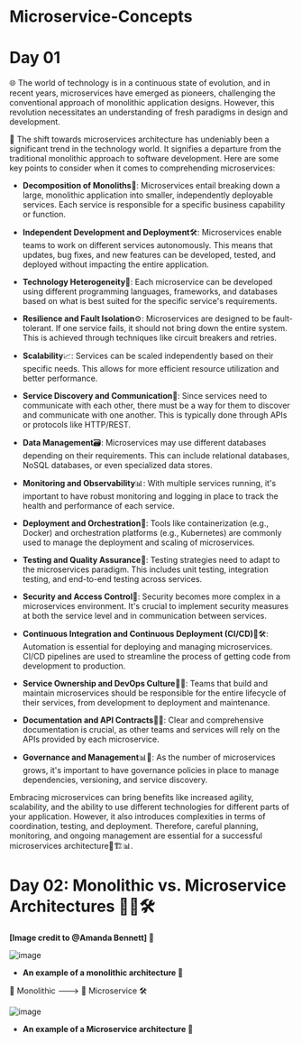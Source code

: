 # Microservice-Concepts
# Day 01
🌐 The world of technology is in a continuous state of evolution, and in recent years, microservices have emerged as pioneers, challenging the conventional approach of monolithic application designs. However, this revolution necessitates an understanding of fresh paradigms in design and development. 



🚀 The shift towards microservices architecture has undeniably been a significant trend in the technology world. It signifies a departure from the traditional monolithic approach to software development. Here are some key points to consider when it comes to comprehending microservices:




+ **Decomposition of Monoliths**🔗: Microservices entail breaking down a large, monolithic application into smaller, independently deployable services. Each service is responsible for a specific business capability or function.

+ **Independent Development and Deployment**🛠️: Microservices enable teams to work on different services autonomously. This means that updates, bug fixes, and new features can be developed, tested, and deployed without impacting the entire application.

+ **Technology Heterogeneity**🧩: Each microservice can be developed using different programming languages, frameworks, and databases based on what is best suited for the specific service's requirements.

+ **Resilience and Fault Isolation**⚙️: Microservices are designed to be fault-tolerant. If one service fails, it should not bring down the entire system. This is achieved through techniques like circuit breakers and retries.

+ **Scalability**📈: Services can be scaled independently based on their specific needs. This allows for more efficient resource utilization and better performance.

+ **Service Discovery and Communication**🔄: Since services need to communicate with each other, there must be a way for them to discover and communicate with one another. This is typically done through APIs or protocols like HTTP/REST.

+ **Data Management**🗃️: Microservices may use different databases depending on their requirements. This can include relational databases, NoSQL databases, or even specialized data stores.

+ **Monitoring and Observability**📊: With multiple services running, it's important to have robust monitoring and logging in place to track the health and performance of each service.

+ **Deployment and Orchestration**🚢: Tools like containerization (e.g., Docker) and orchestration platforms (e.g., Kubernetes) are commonly used to manage the deployment and scaling of microservices.

+ **Testing and Quality Assurance**🧪: Testing strategies need to adapt to the microservices paradigm. This includes unit testing, integration testing, and end-to-end testing across services.

+ **Security and Access Control**🔐: Security becomes more complex in a microservices environment. It's crucial to implement security measures at both the service level and in communication between services.

+ **Continuous Integration and Continuous Deployment (CI/CD)**🔄🛠️: Automation is essential for deploying and managing microservices. CI/CD pipelines are used to streamline the process of getting code from development to production.

+ **Service Ownership and DevOps Culture**👥🔨: Teams that build and maintain microservices should be responsible for the entire lifecycle of their services, from development to deployment and maintenance.

+ **Documentation and API Contracts**📄📝: Clear and comprehensive documentation is crucial, as other teams and services will rely on the APIs provided by each microservice.

+ **Governance and Management**📊🧩: As the number of microservices grows, it's important to have governance policies in place to manage dependencies, versioning, and service discovery.

Embracing microservices can bring benefits like increased agility, scalability, and the ability to use different technologies for different parts of your application. However, it also introduces complexities in terms of coordination, testing, and deployment. Therefore, careful planning, monitoring, and ongoing management are essential for a successful microservices architecture🚀🏗️📊.

# Day 02: Monolithic vs. Microservice Architectures 🏢🔄🛠️
**[Image credit to @Amanda Bennett] 📸**

![image](https://github.com/Samuel-Kaniel/Microservice-Concepts/assets/83005750/64fb670c-d718-465d-a9a2-8da4a9516d24)
- **An example of a monolithic architecture 🏢**

  
 🏢 Monolithic ---> 🔄 Microservice 🛠️
 

![image](https://github.com/Samuel-Kaniel/Microservice-Concepts/assets/83005750/9179bc81-599f-40d8-92fe-e4536c93a025)
- **An example of a Microservice architecture 🏢**
